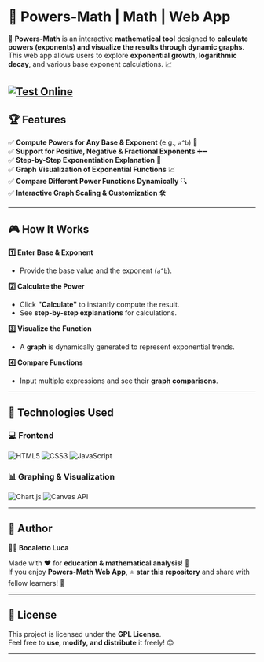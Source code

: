 # 🔢 Powers-Math | Math | Web App  

🚀 **Powers-Math** is an interactive **mathematical tool** designed to **calculate powers (exponents) and visualize the results through dynamic graphs**. This web app allows users to explore **exponential growth, logarithmic decay**, and various base exponent calculations. 📈  

[![Test Online](https://img.shields.io/badge/Test%20Online-Click%20Here-brightgreen?style=for-the-badge)](https://bocaletto-luca.github.io/Powers-Math/)
---

## 🏆 Features  

✅ **Compute Powers for Any Base & Exponent** (e.g., `a^b`) 🔢  
✅ **Support for Positive, Negative & Fractional Exponents** ➕➖  
✅ **Step-by-Step Exponentiation Explanation** 📜  
✅ **Graph Visualization of Exponential Functions** 📈  
✅ **Compare Different Power Functions Dynamically** 🔍  
✅ **Interactive Graph Scaling & Customization** 🛠️  

---

## 🎮 How It Works  

**1️⃣ Enter Base & Exponent**  
   - Provide the base value and the exponent (`a^b`).  

**2️⃣ Calculate the Power**  
   - Click **"Calculate"** to instantly compute the result.  
   - See **step-by-step explanations** for calculations.  

**3️⃣ Visualize the Function**  
   - A **graph** is dynamically generated to represent exponential trends.  

**4️⃣ Compare Functions**  
   - Input multiple expressions and see their **graph comparisons**.  

---

## 🔗 Technologies Used  

### 💻 **Frontend**  

![HTML5](https://img.shields.io/badge/HTML5-%23E34F26.svg?&style=flat&logo=html5&logoColor=white)
![CSS3](https://img.shields.io/badge/CSS3-%231572B6.svg?&style=flat&logo=css3&logoColor=white)
![JavaScript](https://img.shields.io/badge/JavaScript-%23F7DF1E.svg?&style=flat&logo=javascript&logoColor=black)

### 📊 **Graphing & Visualization**  

![Chart.js](https://img.shields.io/badge/Chart.js-%23FF6384.svg?&style=flat&logo=chart.js&logoColor=white)
![Canvas API](https://img.shields.io/badge/Canvas-%23FF5722.svg?&style=flat)

---

## 📜 Author  

**👨‍💻 Bocaletto Luca**  

Made with ❤️ for **education & mathematical analysis**! 🧮  
If you enjoy **Powers-Math Web App**, ⭐ **star this repository** and share with fellow learners! 🚀  

---

## 🔗 License  

This project is licensed under the **GPL License**.  
Feel free to **use, modify, and distribute** it freely! 😊  

---
